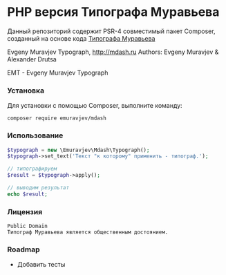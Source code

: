 PHP версия Типографа Муравьева
===============

Данный репозиторий содержит PSR-4 совместимый пакет Composer, созданный на основе кода [Типографа Муравьева](http://mdash.ru/)

Evgeny Muravjev Typograph, http://mdash.ru Authors: Evgeny Muravjev & Alexander Drutsa

EMT - Evgeny Muravjev Typograph

### Установка

Для установки с помощью Composer, выполните команду:

```
composer require emuravjev/mdash
```

### Использование

```php
$typograph = new \Emuravjev\Mdash\Typograph();
$typograph->set_text('Текст "к которому" применить - типограф.');

// типографируем
$result = $typograph->apply();

// выводим результат
echo $result;
```

### Лицензия

```
Public Domain
Типограф Муравьева является общественным достоянием.
```

### Roadmap
* Добавить тесты
